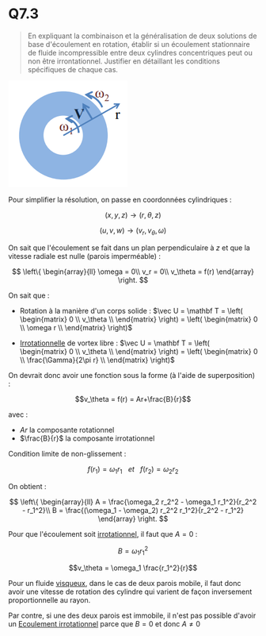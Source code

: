 # Q7.3

> En expliquant la combinaison et la généralisation de deux solutions de base d'écoulement en rotation, établir si un écoulement stationnaire de fluide incompressible entre deux cylindres concentriques peut ou non être irrontationnel. Justifier en détaillant les conditions spécifiques de chaque cas.

![](attachments/Pasted%20image%2020230524101516.png)

Pour simplifier la résolution, on passe en coordonnées cylindriques :

$$(x, y, z) \rightarrow (r, \theta, z)$$

$$(u, v, w) \rightarrow (v_r, v_\theta, \omega)$$


On sait que l'écoulement se fait dans un plan perpendiculaire à $z$ et que la vitesse radiale est nulle (parois imperméable) :

$$
\left\{
     \begin{array}{ll}
		\omega = 0\\
		v_r = 0\\
		v_\theta = f(r)
     \end{array}
\right.
$$

On sait que :

- Rotation à la manière d'un corps solide : $\vec U = \mathbf T = 
\left(
\begin{matrix}
	0 \\
	v_\theta \\
\end{matrix} 
\right) =
\left(
\begin{matrix}
	0 \\
	\omega r \\
\end{matrix} 
\right)$

- [Irrotationnelle](../Notion/Ecoulement%20irrotationnel.md) de vortex libre : $\vec U = \mathbf T = 
\left(
\begin{matrix}
	0 \\
	v_\theta \\
\end{matrix} 
\right) =
\left(
\begin{matrix}
	0 \\
	\frac{\Gamma}{2\pi r} \\
\end{matrix} 
\right)$

On devrait donc avoir une fonction sous la forme (à l'aide de superposition) :

$$v_\theta = f(r) = Ar+\frac{B}{r}$$

avec :
- $Ar$ la composante rotationnel
- $\frac{B}{r}$ la composante irrotationnel

Condition limite de non-glissement :

$$f(r_1) = \omega_1 r_1 \ \ \ et \ \ \ f(r_2) = \omega_2 r_2$$

On obtient :

$$
\left\{
     \begin{array}{ll}
		A = \frac{\omega_2 r_2^2 - \omega_1 r_1^2}{r_2^2 - r_1^2}\\
		B = \frac{(\omega_1 - \omega_2) r_2^2 r_1^2}{r_2^2 - r_1^2}
     \end{array}
\right.
$$

Pour que l'écoulement soit [irrotationnel](../Notion/Ecoulement%20irrotationnel.md), il faut que $A = 0$ :

$$B = \omega_1 r_1^2$$

$$v_\theta = \omega_1 \frac{r_1^2}{r}$$

Pour un fluide [visqueux](../Notion/Viscosité.md), dans le cas de deux parois mobile, il faut donc avoir une vitesse de rotation des cylindre qui varient de façon inversement proportionnelle au rayon.

Par contre, si une des deux parois est immobile, il n'est pas possible d'avoir un [Ecoulement irrotationnel](../Notion/Ecoulement%20irrotationnel.md) parce que $B = 0$ et donc $A \ne 0$